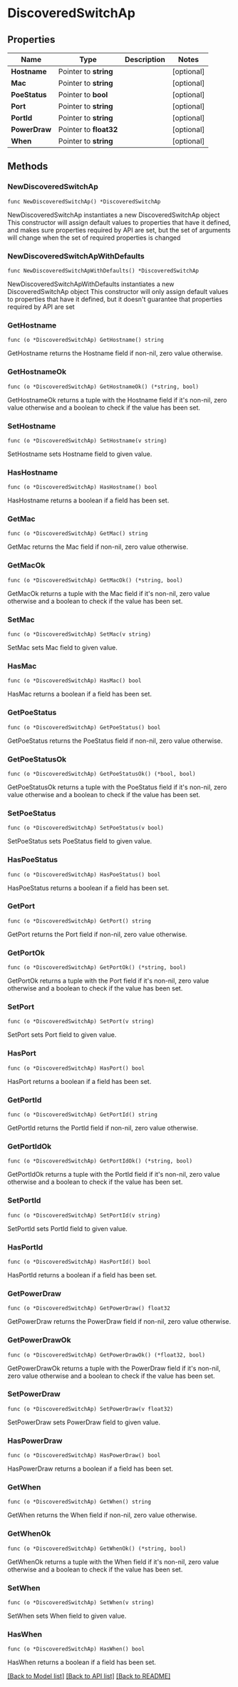 # DiscoveredSwitchAp

## Properties

Name | Type | Description | Notes
------------ | ------------- | ------------- | -------------
**Hostname** | Pointer to **string** |  | [optional] 
**Mac** | Pointer to **string** |  | [optional] 
**PoeStatus** | Pointer to **bool** |  | [optional] 
**Port** | Pointer to **string** |  | [optional] 
**PortId** | Pointer to **string** |  | [optional] 
**PowerDraw** | Pointer to **float32** |  | [optional] 
**When** | Pointer to **string** |  | [optional] 

## Methods

### NewDiscoveredSwitchAp

`func NewDiscoveredSwitchAp() *DiscoveredSwitchAp`

NewDiscoveredSwitchAp instantiates a new DiscoveredSwitchAp object
This constructor will assign default values to properties that have it defined,
and makes sure properties required by API are set, but the set of arguments
will change when the set of required properties is changed

### NewDiscoveredSwitchApWithDefaults

`func NewDiscoveredSwitchApWithDefaults() *DiscoveredSwitchAp`

NewDiscoveredSwitchApWithDefaults instantiates a new DiscoveredSwitchAp object
This constructor will only assign default values to properties that have it defined,
but it doesn't guarantee that properties required by API are set

### GetHostname

`func (o *DiscoveredSwitchAp) GetHostname() string`

GetHostname returns the Hostname field if non-nil, zero value otherwise.

### GetHostnameOk

`func (o *DiscoveredSwitchAp) GetHostnameOk() (*string, bool)`

GetHostnameOk returns a tuple with the Hostname field if it's non-nil, zero value otherwise
and a boolean to check if the value has been set.

### SetHostname

`func (o *DiscoveredSwitchAp) SetHostname(v string)`

SetHostname sets Hostname field to given value.

### HasHostname

`func (o *DiscoveredSwitchAp) HasHostname() bool`

HasHostname returns a boolean if a field has been set.

### GetMac

`func (o *DiscoveredSwitchAp) GetMac() string`

GetMac returns the Mac field if non-nil, zero value otherwise.

### GetMacOk

`func (o *DiscoveredSwitchAp) GetMacOk() (*string, bool)`

GetMacOk returns a tuple with the Mac field if it's non-nil, zero value otherwise
and a boolean to check if the value has been set.

### SetMac

`func (o *DiscoveredSwitchAp) SetMac(v string)`

SetMac sets Mac field to given value.

### HasMac

`func (o *DiscoveredSwitchAp) HasMac() bool`

HasMac returns a boolean if a field has been set.

### GetPoeStatus

`func (o *DiscoveredSwitchAp) GetPoeStatus() bool`

GetPoeStatus returns the PoeStatus field if non-nil, zero value otherwise.

### GetPoeStatusOk

`func (o *DiscoveredSwitchAp) GetPoeStatusOk() (*bool, bool)`

GetPoeStatusOk returns a tuple with the PoeStatus field if it's non-nil, zero value otherwise
and a boolean to check if the value has been set.

### SetPoeStatus

`func (o *DiscoveredSwitchAp) SetPoeStatus(v bool)`

SetPoeStatus sets PoeStatus field to given value.

### HasPoeStatus

`func (o *DiscoveredSwitchAp) HasPoeStatus() bool`

HasPoeStatus returns a boolean if a field has been set.

### GetPort

`func (o *DiscoveredSwitchAp) GetPort() string`

GetPort returns the Port field if non-nil, zero value otherwise.

### GetPortOk

`func (o *DiscoveredSwitchAp) GetPortOk() (*string, bool)`

GetPortOk returns a tuple with the Port field if it's non-nil, zero value otherwise
and a boolean to check if the value has been set.

### SetPort

`func (o *DiscoveredSwitchAp) SetPort(v string)`

SetPort sets Port field to given value.

### HasPort

`func (o *DiscoveredSwitchAp) HasPort() bool`

HasPort returns a boolean if a field has been set.

### GetPortId

`func (o *DiscoveredSwitchAp) GetPortId() string`

GetPortId returns the PortId field if non-nil, zero value otherwise.

### GetPortIdOk

`func (o *DiscoveredSwitchAp) GetPortIdOk() (*string, bool)`

GetPortIdOk returns a tuple with the PortId field if it's non-nil, zero value otherwise
and a boolean to check if the value has been set.

### SetPortId

`func (o *DiscoveredSwitchAp) SetPortId(v string)`

SetPortId sets PortId field to given value.

### HasPortId

`func (o *DiscoveredSwitchAp) HasPortId() bool`

HasPortId returns a boolean if a field has been set.

### GetPowerDraw

`func (o *DiscoveredSwitchAp) GetPowerDraw() float32`

GetPowerDraw returns the PowerDraw field if non-nil, zero value otherwise.

### GetPowerDrawOk

`func (o *DiscoveredSwitchAp) GetPowerDrawOk() (*float32, bool)`

GetPowerDrawOk returns a tuple with the PowerDraw field if it's non-nil, zero value otherwise
and a boolean to check if the value has been set.

### SetPowerDraw

`func (o *DiscoveredSwitchAp) SetPowerDraw(v float32)`

SetPowerDraw sets PowerDraw field to given value.

### HasPowerDraw

`func (o *DiscoveredSwitchAp) HasPowerDraw() bool`

HasPowerDraw returns a boolean if a field has been set.

### GetWhen

`func (o *DiscoveredSwitchAp) GetWhen() string`

GetWhen returns the When field if non-nil, zero value otherwise.

### GetWhenOk

`func (o *DiscoveredSwitchAp) GetWhenOk() (*string, bool)`

GetWhenOk returns a tuple with the When field if it's non-nil, zero value otherwise
and a boolean to check if the value has been set.

### SetWhen

`func (o *DiscoveredSwitchAp) SetWhen(v string)`

SetWhen sets When field to given value.

### HasWhen

`func (o *DiscoveredSwitchAp) HasWhen() bool`

HasWhen returns a boolean if a field has been set.


[[Back to Model list]](../README.md#documentation-for-models) [[Back to API list]](../README.md#documentation-for-api-endpoints) [[Back to README]](../README.md)


